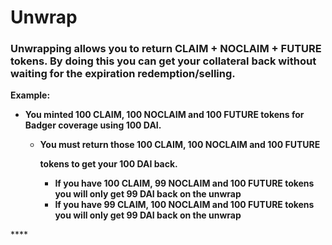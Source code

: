 # Unwrap

### Unwrapping allows you to return CLAIM + NOCLAIM + FUTURE tokens. By doing this you can get your collateral back without waiting for the expiration redemption/selling. 

**Example:** 

* **You minted 100 CLAIM, 100 NOCLAIM and 100 FUTURE tokens for Badger coverage using 100 DAI.** 
  * **You must return those 100 CLAIM, 100 NOCLAIM and 100 FUTURE**

     **tokens to get your 100 DAI back.**

    * **If you have 100 CLAIM, 99 NOCLAIM and 100 FUTURE tokens you will only get 99 DAI back on the unwrap**
    * **If you have 99 CLAIM, 100 NOCLAIM and 100 FUTURE tokens you will only get 99 DAI back on the unwrap**

\*\*\*\*

